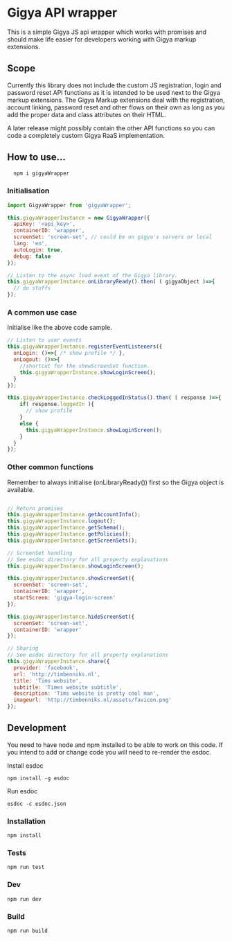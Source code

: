 # Gigya API wrapper
This is a simple Gigya JS api wrapper which works with promises and should make life easier for developers working with Gigya markup extensions.

## Scope
Currently this library does not include the custom JS registration, login and password reset API functions as it is intended to be used next to the Gigya markup extensions. The Gigya Markup extensions deal with the registration, account linking, password reset and other flows on their own as long as you add the proper data and class attributes on their HTML.

A later release might possibly contain the other API functions so you can code a completely custom Gigya RaaS implementation.

## How to use...

```bash
  npm i gigyaWrapper
```

### Initialisation

```js
import GigyaWrapper from 'gigyaWrapper';

this.gigyaWrapperInstance = new GigyaWrapper({
  apiKey: '<api_key>',
  containerID: 'wrapper',
  screenSet: 'screen-set', // could be on gigya's servers or local
  lang: 'en',
  autoLogin: true,
  debug: false
});

// Listen to the async load event of the Gigya library.
this.gigyaWrapperInstance.onLibraryReady().then( ( gigyaObject )=>{
  // do stuffs
});
```

### A common use case
Initialise like the above code sample.

```js
// Listen to user events
this.gigyaWrapperInstance.registerEventListeners({
  onLogin: ()=>{ /* show profile */ },
  onLogout: ()=>{
    //shortcut for the showScreenSet function.
    this.gigyaWrapperInstance.showLoginScreen();
  }
});

this.gigyaWrapperInstance.checkLoggedInStatus().then( ( response )=>{
    if( response.loggedIn ){
      // show profile
    }
    else {
      this.gigyaWrapperInstance.showLoginScreen();
    }
  }
});
```

### Other common functions
Remember to always initialise (onLibraryReady()) first so the Gigya object is available.
```js

// Return promises
this.gigyaWrapperInstance.getAccountInfo();
this.gigyaWrapperInstance.logout();
this.gigyaWrapperInstance.getSchema();
this.gigyaWrapperInstance.getPolicies();
this.gigyaWrapperInstance.getScreenSets();

// ScreenSet handling
// See esdoc directory for all property explanations
this.gigyaWrapperInstance.showLoginScreen();

this.gigyaWrapperInstance.showScreenSet({
  screenSet: 'screen-set',
  containerID: 'wrapper',
  startScreen: 'gigya-login-screen'
});

this.gigyaWrapperInstance.hideScreenSet({
  screenSet: 'screen-set',
  containerID: 'wrapper'
});

// Sharing
// See esdoc directory for all property explanations
this.gigyaWrapperInstance.share({
  provider: 'facebook',
  url: 'http://timbenniks.nl',
  title: 'Tims website',
  subtitle: 'Times website subtitle',
  description: 'Tims website is pretty cool man',
  imageurl: 'http://timbenniks.nl/assets/favicon.png'
});
```

## Development
You need to have node and npm installed to be able to work on this code.
If you intend to add or change code you will need to re-render the esdoc.

Install esdoc

`npm install -g esdoc`

Run esdoc

`esdoc -c esdoc.json`

### Installation
`npm install`

### Tests
`npm run test`

### Dev
`npm run dev`

### Build
`npm run build`
